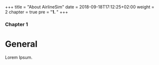 +++
title = "About AirlineSim"
date = 2018-09-18T17:12:25+02:00
weight = 2
chapter = true
pre = "<b>1. </b>"
+++

### Chapter 1

# General

Lorem Ipsum.